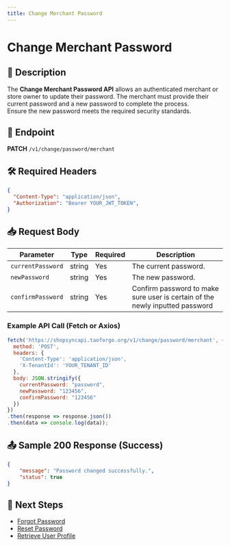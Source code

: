 ```yaml
---
title: Change Merchant Password
---
```


# Change Merchant Password

## 📌 Description
The **Change Merchant Password API** allows an authenticated merchant or store owner to update their password. The merchant must provide their current password and a new password to complete the process. <br> 
Ensure the new password meets the required security standards.


## 🔗 Endpoint
**PATCH** `/v1/change/password/merchant`

## 🛠️ Required Headers
```json
{
  "Content-Type": "application/json",
  "Authorization": "Bearer YOUR_JWT_TOKEN",
}
```

## 📥 Request Body
| Parameter  | Type   | Required | Description |
|-----------|--------|----------|-------------|
| `currentPassword`   | string | Yes      | The current password. |
| `newPassword`| string | Yes      | The new password. |
| `confirmPassword`| string | Yes      | Confirm password to make sure user is certain of the newly inputted password |

### Example API Call (Fetch or Axios)
```javascript
fetch('https://shopsyncapi.taoforge.org/v1/change/password/merchant', {
  method: 'POST',
  headers: {
    'Content-Type': 'application/json',
    'X-TenantId': 'YOUR_TENANT_ID'
  },
  body: JSON.stringify({
    currentPassword: "password",
    newPassword: "123456",
    confirmPassword: "123456"
  })
})
.then(response => response.json())
.then(data => console.log(data));
```

## 📤 Sample 200 Response (Success)
```json
{
    "message": "Password changed successfully.",
    "status": true
}
```


## 🔗 Next Steps
- [Forgot Password](./forgot-password.md)
- [Reset Password](./reset-password.md)
- [Retrieve User Profile](./user-profile.md)
